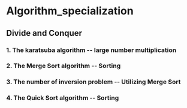 # Algorithm_specialization

## Divide and Conquer

### 1. The karatsuba algorithm -- large number multiplication
### 2. The Merge Sort algorithm -- Sorting
### 3. The number of inversion problem -- Utilizing Merge Sort
### 4. The Quick Sort algorithm -- Sorting


